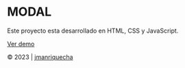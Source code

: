 # MODAL

Este proyecto esta desarrollado en HTML, CSS y JavaScript.

<a href="https://jmanriquecha.github.io/modal/" target="_black">Ver demo</a>

&copy; 2023 | <a href="https://github.com/jmanriquecha" target="_black">jmanriquecha</a>